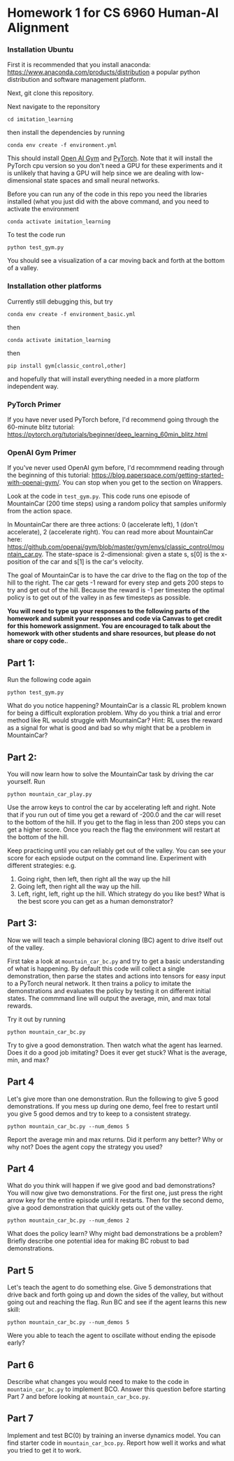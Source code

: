 # Homework 1 for CS 6960 Human-AI Alignment


### Installation Ubuntu
First it is recommended that you install anaconda: <https://www.anaconda.com/products/distribution> a popular python distribution and software management platform.

Next, git clone this repository.

Next navigate to the reponsitory
```
cd imitation_learning
```
then install the dependencies by running
```
conda env create -f environment.yml
```
This should install [Open AI Gym](https://www.gymlibrary.dev/) and [PyTorch](https://pytorch.org/get-started/locally/). Note that it will install the PyTorch cpu version so you don't need a GPU for these experiments and it is unlikely that having a GPU will help since we are dealing with low-dimensional state spaces and small neural networks.

Before you can run any of the code in this repo you need the libraries installed (what you just did with the above command, and you need to activate the environment
```
conda activate imitation_learning
```

To test the code run
```
python test_gym.py
```
You should see a visualization of a car moving back and forth at the bottom of a valley.

### Installation other platforms
Currently still debugging this, but try 
```
conda env create -f environment_basic.yml
```
then 
```
conda activate imitation_learning
```
then
```
pip install gym[classic_control,other]
```
and hopefully that will install everything needed in a more platform independent way.


### PyTorch Primer
If you have never used PyTorch before, I'd recommend going through the 60-minute blitz tutorial: <https://pytorch.org/tutorials/beginner/deep_learning_60min_blitz.html>


### OpenAI Gym Primer
If you've never used OpenAI gym before, I'd recommmend reading through the beginning of this tutorial: <https://blog.paperspace.com/getting-started-with-openai-gym/>. You can stop when you get to the section on Wrappers.



Look at the code in `test_gym.py`. This code runs one episode of MountainCar (200 time steps) using a random policy that samples uniformly from the action space.

In MountainCar there are three actions: 0 (accelerate left), 1 (don't accelerate), 2 (accelerate right). You can read more about MountainCar here: <https://github.com/openai/gym/blob/master/gym/envs/classic_control/mountain_car.py>. The state-space is 2-dimensional: given a state s, s[0] is the x-position of the car and s[1] is the car's velocity.

The goal of MountainCar is to have the car drive to the flag on the top of the hill to the right. The car gets -1 reward for every step and gets 200 steps to try and get out of the hill. Because the reward is -1 per timestep the optimal policy is to get out of the valley in as few timesteps as possible.


<strong>You will need to type up your responses to the following parts of the homework and submit your responses and code via Canvas to get credit for this homework assignment. You are encouraged to talk about the homework with other students and share resources, but please do not share or copy code.</strong>.

## Part 1:

Run the following code again
```
python test_gym.py
```
What do you notice happening? MountainCar is a classic RL problem known for being a difficult exploration problem. Why do you think a trial and error method like RL would struggle with MountainCar? Hint: RL uses the reward as a signal for what is good and bad so why might that be a problem in MountainCar?

## Part 2:
You will now learn how to solve the MountainCar task by driving the car yourself.
Run
```
python mountain_car_play.py
```
Use the arrow keys to control the car by accelerating left and right. Note that if you run out of time you get a reward of -200.0 and the car will reset to the bottom of the hill. If you get to the flag in less than 200 steps you can get a higher score. Once you reach the flag the environment will restart at the bottom of the hill.

Keep practicing until you can reliably get out of the valley. You can see your score for each epsiode output on the command line. 
Experiment with different strategies: e.g.
1. Going right, then left, then right all the way up the hill
2. Going left, then right all the way up the hill.
3. Left, right, left, right up the hill.
Which strategy do you like best? What is the best score you can get as a human demonstrator?

## Part 3: 

Now we will teach a simple behavioral cloning (BC) agent to drive itself out of the valley.

First take a look at `mountain_car_bc.py` and try to get a basic understanding of what is happening. By default this code will collect a single demonstration, then parse the states and actions into tensors for easy input to a PyTorch neural network. It then trains a policy to imitate the demonstrations and evaluates the policy by testing it on different initial states. The commmand line will output the average, min, and max total rewards.

Try it out by running
```
python mountain_car_bc.py
```
Try to give a good demonstration. Then watch what the agent has learned. Does it do a good job imitating? Does it ever get stuck? What is the average, min, and max?

## Part 4

Let's give more than one demonstration. Run the following to give 5 good demonstrations. If you mess up during one demo, feel free to restart until you give 5 good demos and try to keep to a consistent strategy.
```
python mountain_car_bc.py --num_demos 5
```
Report the average min and max returns. Did it perform any better? Why or why not? Does the agent copy the strategy you used? 

## Part 4
What do you think will happen if we give good and bad demonstrations?
You will now give two demonstrations. For the first one, just press the right arrow key for the entire episode until it restarts. Then for the second demo, give a good demonstration that quickly gets out of the valley.
```
python mountain_car_bc.py --num_demos 2
```
What does the policy learn? Why might bad demonstrations be a problem? Briefly describe one potential idea for making BC robust to bad demonstrations.

## Part 5
Let's teach the agent to do something else. Give 5 demonstrations that drive back and forth going up and down the sides of the valley, but without going out and reaching the flag.  Run BC and see if the agent learns this new skill:
```
python mountain_car_bc.py --num_demos 5
```
Were you able to teach the agent to oscillate without ending the episode early?

## Part 6
Describe what changes you would need to make to the code in `mountain_car_bc.py` to implement BCO. Answer this question before starting Part 7 and before looking at `mountain_car_bco.py`.

## Part 7
Implement and test BC(0) by training an inverse dynamics model. You can find starter code in `mountain_car_bco.py`. Report how well it works and what you tried to get it to work.


